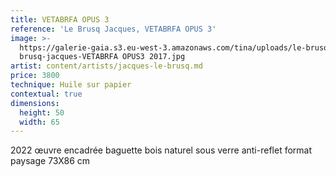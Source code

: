 ```yaml
---
title: VETABRFA OPUS 3
reference: 'Le Brusq Jacques, VETABRFA OPUS 3'
image: >-
  https://galerie-gaia.s3.eu-west-3.amazonaws.com/tina/uploads/le-brusq-jacques/galerie-gaia-le
  brusq-jacques-VETABRFA OPUS3 2017.jpg
artist: content/artists/jacques-le-brusq.md
price: 3800
technique: Huile sur papier
contextual: true
dimensions:
  height: 50
  width: 65
---
```


2022 œuvre encadrée baguette bois naturel sous verre anti-reflet format paysage 73X86 cm 
